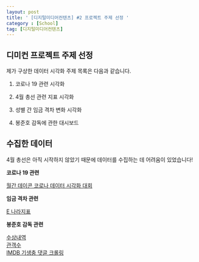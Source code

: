 ```yaml
---
layout: post
title: ' [디지털미디어컨텐츠] #2 프로젝트 주제 선정 '
category : [School]
tag: [디지털미디어컨텐츠]
---
```



## 디미컨 프로젝트 주제 선정 

제가 구상한 데이터 시각화 주제 목록은 다음과 같습니다. 


1. 코로나 19 관련 시각화  

2. 4월 총선 관련 지표 시각화

3. 성별 간 임금 격차 변화 시각화 

4. 봉준호 감독에 관한 대시보드 

## 수집한 데이터 

4월 총선은 아직 시작하지 않았기 때문에 데이터를 수집하는 데 어려움이 있었습니다! 
  
**코로나 19 관련**

[월간 데이콘 코로나 데이터 시각화 대회](https://dacon.io/m/competitions/official/235590/data/) 

**임금 격차 관련**

[E 나라지표](https://drive.google.com/open?id=1WK0n9xTUsQg_i9Y9gm6-1cGfOwo-Eana)


**봉준호 감독 관련**

[수상내역](https://drive.google.com/open?id=1K0toLEs2_tcgJ7sXeIA8anrK47jG3sTF)    
[관객수](https://drive.google.com/open?id=1AboyyV8IGFNnJsIkm7K1XjWksidxU59L)    
[IMDB 기생충 댓글 크롤링](https://drive.google.com/open?id=1LsfF3EWNIWfZ45BpLyUhmf-44xeJOAaj)        







